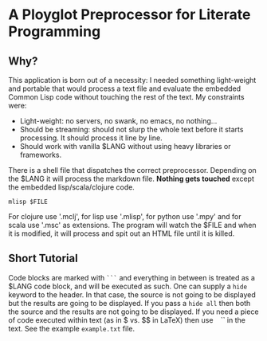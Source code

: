# A Ployglot Preprocessor for Literate Programming

## Why?

This application is born out of a necessity: I needed something 
light-weight and portable that would process a text file and
evaluate the embedded Common Lisp code without touching the rest
of the text.  My constraints were:

* Light-weight: no servers, no swank, no emacs, no nothing...
* Should be streaming: should not slurp the whole text before
  it starts processing.  It should process it line by line.
* Should work with vanilla $LANG without using heavy libraries
  or frameworks.

There is a shell file that dispatches the correct preprocessor.
Depending on the $LANG it will process the markdown file. **Nothing gets 
touched** except the embedded lisp/scala/clojure code.

    mlisp $FILE

For clojure use '.mclj', for lisp use '.mlisp', for python use '.mpy'
and for scala use '.msc' as extensions. The program will watch the 
$FILE and when it is modified, it will process and spit out an HTML 
file until it is killed.

## Short Tutorial

Code blocks are marked with `` ``` `` and everything in between is treated as
a $LANG code block, and will be executed as such. One can supply a `hide` 
keyword to the header. In that case, the source is not going to be displayed 
but the results are going to be displayed. If you pass a `hide all` then both 
the source and the results are not going to be displayed.  If you need a piece 
of code executed within text (as in $ vs. $$ in LaTeX) then use `` `` `` in 
the text.  See the example `example.txt` file.


